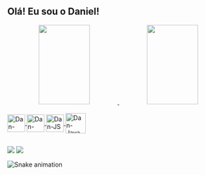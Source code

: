 ## Olá! Eu sou o Daniel!

<div align="center">
  <a href="https://github.com/DanGBenevides">
  <img width="48%" height="180em" src="https://github-readme-stats.vercel.app/api?username=DanGBenevides&show_icons=true&theme=radical&include_all_commits=true&count_private=true"/>
  <img width="48%" height="180em" src="https://github-readme-stats.vercel.app/api/top-langs/?username=DanGBenevides&layout=compact&langs_count=7&theme=radical"/>
</div>
  
 <div style="display: inline_block"><br>
  <img align="center" alt="Dan-HTML height="30" width="40" src="https://cdn.jsdelivr.net/gh/devicons/devicon/icons/html5/html5-original.svg" />
  <img align="center" alt="Dan-CSS height="30" width="40" src="https://cdn.jsdelivr.net/gh/devicons/devicon/icons/css3/css3-original.svg" />
  <img align="center" alt="Dan-JS height="30" width="40" src="https://cdn.jsdelivr.net/gh/devicons/devicon/icons/javascript/javascript-original.svg" />
  <img align="center" alt="Dan-Java height="36" width="46" src="https://cdn.jsdelivr.net/gh/devicons/devicon/icons/java/java-original.svg" />
  
  ##
  
<div> 
  <a href="https://instagram.com/dangbenevides" target="_blank"><img src="https://img.shields.io/badge/-Instagram-%23E4405F?style=for-the-badge&logo=instagram&logoColor=white" target="_blank"></a>
  <a href = "mailto:danielfbenevides@gmail.com"><img src="https://img.shields.io/badge/-Gmail-%23333?style=for-the-badge&logo=gmail&logoColor=white" target="_blank"></a>
 
  ![Snake animation](https://github.com/DanGBenevides/DanGBenevides/blob/output/github-contribution-grid-snake.svg)
 
</div>
